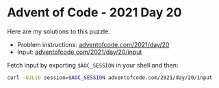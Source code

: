 # Advent of Code - 2021 Day 20
Here are my solutions to this puzzle.

* Problem instructions: [adventofcode.com/2021/day/20](https://adventofcode.com/2021/day/20)
* Input: [adventofcode.com/2021/day/20/input](https://adventofcode.com/2021/day/20/input)

Fetch input by exporting `$AOC_SESSION` in your shell and then:
```bash
curl -OJLsb session=$AOC_SESSION adventofcode.com/2021/day/20/input
```
